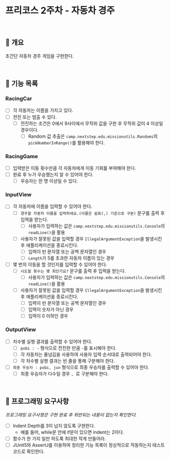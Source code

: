 # 프리코스 2주차 - 자동차 경주

<br>

## 📌 개요

초간단 자동차 경주 게임을 구현한다.

<br>

## 📝 기능 목록

### RacingCar

- [ ] 각 자동차는 이름을 가지고 있다.
- [ ] 전진 또는 멈출 수 있다.
    - [ ] 전진하는 조건은 0에서 9사이에서 무작위 값을 구한 후 무작위 값이 4 이상일 경우이다.
        - [ ] Random 값 추출은 `camp.nextstep.edu.missionutils.Randoms`의 `pickNumberInRange()`를 활용해야 한다.

### RacingGame

- [ ] 입력받은 이동 횟수만큼 각 자동차에게 이동 기회를 부여해야 한다.
- [ ] 완료 후 누가 우승했는지 알 수 있어야 한다.
    - [ ] 우승자는 한 명 이상일 수 있다.

### InputView

- [ ] 각 자동차에 이름을 입력할 수 있어야 한다.
    - [ ] `경주할 자동차 이름을 입력하세요.(이름은 쉼표(,) 기준으로 구분)` 문구를 출력 후 입력을 받는다.
        - [ ] 사용자가 입력하는 값은 `camp.nextstep.edu.missionutils.Console`의 `readLine()`을 활용
    - [ ] 사용자가 잘못된 값을 입력할 경우 `IllegalArgumentException`을 발생시킨 후 애플리케이션을 종료시킨다.
        - [ ] 입력이 빈 문자열 또는 공백 문자열인 경우
        - [ ] `Length`가 5를 초과한 자동차 이름이 있는 경우
- [ ] 몇 번의 이동을 할 것인지를 입력할 수 있어야 한다.
    - [ ] `시도할 횟수는 몇 회인가요?` 문구를 출력 후 입력을 받는다.
        - [ ] 사용자가 입력하는 값은 `camp.nextstep.edu.missionutils.Console`의 `readLine()`을 활용
    - [ ] 사용자가 잘못된 값을 입력할 경우 `IllegalArgumentException`을 발생시킨 후 애플리케이션을 종료시킨다.
        - [ ] 입력이 빈 문자열 또는 공백 문자열인 경우
        - [ ] 입력이 숫자가 아닌 경우
        - [ ] 입력이 0 이하인 경우

### OutputView

- [ ] 차수별 실행 결과를 출력할 수 있어야 한다.
    - [ ] `pobi : -` 형식으로 전진한 만큼 `-`를 표시해야 한다.
    - [ ] 각 자동차는 줄넘김을 사용하여 사용자 입력 순서대로 출력되어야 한다.
    - [ ] 각 차수별 실행 결과는 빈 줄을 통해 구분해야 한다.
- [ ] `최종 우승자 : pobi, jun` 형식으로 최종 우승자를 출력할 수 있어야 한다.
    - [ ] 최종 우승자가 다수일 경우 `, `로 구분해야 한다.

<br>

## 📝 프로그래밍 요구사항

_프로그래밍 요구사항은 구현 완료 후 위반되는 내용이 없는지 확인한다._

- [ ] Indent Depth를 3이 넘지 않도록 구현한다.
    - 예를 들어, while문 안에 if문이 있으면 indent는 2이다.
- [ ] 함수가 한 가지 일만 하도록 최대한 작게 만들어라.
- [ ] JUnit5와 AssertJ를 이용하여 정리한 기능 목록이 정상적으로 작동하는지 테스트 코드로 확인한다.
